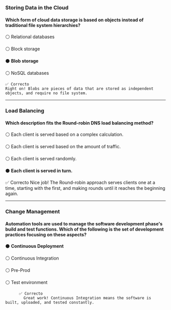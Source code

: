 ### Storing Data in the Cloud
#### Which form of cloud data storage is based on objects instead of traditional file system hierarchies?


⚪ Relational databases


⚪ Block storage


⚫ **Blob storage**


⚪ NoSQL databases

    ✅ Correcto
    Right on! Blobs are pieces of data that are stored as independent objects, and require no file system. 
 ----
 
### Load Balancing
#### Which description fits the Round-robin DNS load balancing method?


⚪ Each client is served based on a complex calculation.


⚪ Each client is served based on the amount of traffic.


⚪ Each client is served randomly.


⚫ **Each client is served in turn.**

  ✅ Correcto
       Nice job! The Round-robin approach serves clients one at a time, starting with the first, and making rounds until it reaches the beginning again.
       
-----
### Change Management
#### Automation tools are used to manage the software development phase's build and test functions. Which of the following is the set of development practices focusing on these aspects?


⚫ **Continuous Deployment**


⚪ Continuous Integration


⚪ Pre-Prod


⚪ Test environment

          ✅ Correcto
            Great work! Continuous Integration means the software is built, uploaded, and tested constantly.
